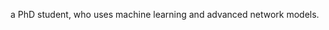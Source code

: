 a PhD student, who uses machine learning and advanced network models. 

<!---
ZoltanBrys/ZoltanBrys is a ✨ special ✨ repository because its `README.md` (this file) appears on your GitHub profile.
You can click the Preview link to take a look at your changes.
--->
